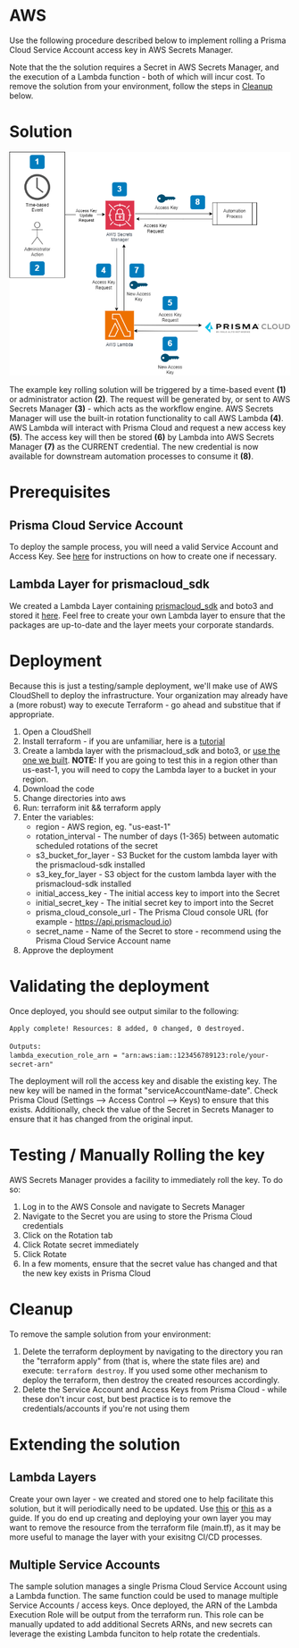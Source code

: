 # AWS

Use the following procedure described below to implement rolling a Prisma Cloud Service Account access key in AWS Secrets Manager.

Note that the the solution requires a Secret in AWS Secrets Manager, and the execution of a Lambda function - both of which will incur cost.  To remove the solution from your environment, follow the steps in [Cleanup](./README.md#cleanup) below.
# Solution
![AWS Example Solution](../images/access_key_blog-aws.png?raw=true "AWS Example Solution")

The example key rolling solution will be triggered by a time-based event **(1)** or administrator action **(2)**. The request will be generated by, or sent to AWS Secrets Manager **(3)** - which acts as the workflow engine. AWS Secrets Manager will use the built-in rotation functionality to call AWS Lambda **(4)**.  AWS Lambda will interact with Prisma Cloud and request a new access key **(5)**.  The access key will then be stored **(6)** by Lambda into AWS Secrets Manager **(7)** as the CURRENT credential. The new credential is now available for downstream automation processes to consume it **(8)**.

# Prerequisites
## Prisma Cloud Service Account
To deploy the sample process, you will need a valid Service Account and Access Key. See [here](../README.md#prerequisites) for instructions on how to create one if necessary.

## Lambda Layer for prismacloud_sdk
We created a Lambda Layer containing [prismacloud_sdk](https://github.com/PaloAltoNetworks/prismacloud-api-python) and boto3 and stored it [here](https://rotating-prisma-cloud-access-keys-blog.s3.amazonaws.com/aws/lambda/layers/prismacloud-sdk/prismacloud-sdk.zip). Feel free to create your own Lambda layer to ensure that the packages are up-to-date and the layer meets your corporate standards.
   
# Deployment
Because this is just a testing/sample deployment, we'll make use of AWS CloudShell to deploy the infrastructure. Your organization may already have a (more robust) way to execute Terraform - go ahead and substitue that if appropriate. 

1. Open a CloudShell
2. Install terraform - if you are unfamiliar, here is a [tutorial](https://dev.to/aws-builders/how-to-install-terraform-on-aws-cloudshell-5had)
3. Create a lambda layer with the prismacloud_sdk and boto3, or [use the one we built](https://rotating-prisma-cloud-access-keys-blog.s3.amazonaws.com/aws/lambda/layers/prismacloud-sdk/prismacloud-sdk.zip). **NOTE:** If you are going to test this in a region other than us-east-1, you will need to copy the Lambda layer to a bucket in your region.
4. Download the code
5. Change directories into aws
6. Run: terraform init && terraform apply
7. Enter the variables:
   - region - AWS region, eg. "us-east-1"
   - rotation_interval - The number of days (1-365) between automatic scheduled rotations of the secret
   - s3_bucket_for_layer - S3 Bucket for the custom lambda layer with the prismacloud-sdk installed
   - s3_key_for_layer - S3 object for the custom lambda layer with the prismacloud-sdk installed
   - initial_access_key - The initial access key to import into the Secret
   - initial_secret_key - The initial secret key to import into the Secret
   - prisma_cloud_console_url - The Prisma Cloud console URL (for example - https://api.prismacloud.io)
   - secret_name - Name of the Secret to store - recommend using the Prisma Cloud Service Account name
8. Approve the deployment
     
# Validating the deployment
Once deployed, you should see output similar to the following:
```
Apply complete! Resources: 8 added, 0 changed, 0 destroyed.

Outputs:
lambda_execution_role_arn = "arn:aws:iam::123456789123:role/your-secret-arn"
```

The deployment will roll the access key and disable the existing key. The new key will be named in the format "serviceAccountName-date".  Check Prisma Cloud (Settings --> Access Control --> Keys) to ensure that this exists. Additionally, check the value of the Secret in Secrets Manager to ensure that it has changed from the original input.

# Testing / Manually Rolling the key
AWS Secrets Manager provides a facility to immediately roll the key.  To do so:
1. Log in to the AWS Console and navigate to Secrets Manager
2. Navigate to the Secret you are using to store the Prisma Cloud credentials
3. Click on the Rotation tab
4. Click Rotate secret immediately
5. Click Rotate
6. In a few moments, ensure that the secret value has changed and that the new key exists in Prisma Cloud

# Cleanup
To remove the sample solution from your environment:
1. Delete the terraform deployment by navigating to the directory you ran the "terraform apply" from (that is, where the state files are) and execute: `terraform destroy`. If you used some other mechanism to deploy the terraform, then destroy the created resources accordingly.
2. Delete the Service Account and Access Keys from Prisma Cloud - while these don't incur cost, but best practice is to remove the credentials/accounts if you're not using them

# Extending the solution
## Lambda Layers
Create your own layer - we created and stored one to help facilitate this solution, but it will periodically need to be updated.  Use [this](https://community.aws/content/2d6gQDnHqIbWLLKikuSfwmOZrym/step-by-step-guide-to-creating-an-aws-lambda-function-layer?lang=en) or [this](https://docs.aws.amazon.com/lambda/latest/dg/python-layers.html) as a guide. If you do end up creating and deploying your own layer you may want to remove the resource from the terraform file (main.tf), as it may be more useful to manage the layer with your exisitng CI/CD processes.

## Multiple Service Accounts
The sample solution manages a single Prisma Cloud Service Account using a Lambda function.  The same function could be used to manage multiple Service Accounts / access keys.  Once deployed, the ARN of the Lambda Execution Role will be output from the terraform run.  This role can be manually updated to add additional Secrets ARNs, and new secrets can leverage the existing Lambda funciton to help rotate the credentials.

